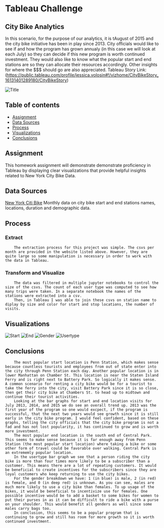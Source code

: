 # Tableau Challenge
## City Bike Analytics

In this scenario, for the purpose of our analytics, it is tAugust of 2015 and the city bike initiative has been in play since 2013.
City officials would like to see if and how the program has grown annualy (in this case we will look at each July) so they can decide if this new program is worth continued investment. They would also like to know what the popular start and end stations are so they can allocate their resources accordingly.
Other insights for where the $$$ should go are also appreciated. 
Tableau Story Link: (https://public.tableau.com/profile/jessica.volosin#!/vizhome/CityBikeStory_16131401289180/CityBikeStory)

![Title](Images/citybike.jpg)

## Table of contents
* [Assignment](#assignment)
* [Data Sources](#data_sources)
* [Process](#process)
* [Visualizations](#visualizations)
* [Conclusions](#conclusions)



## Assignment
This homework assignment will demonstrate demonstrate proficiency in Tableau by displaying clear visualizations that provide helpful insights related to New York City Bike Data. 

## Data Sources
[New York Citi Bike](https://en.wikipedia.org/wiki/Citi_Bike)
Monthly data on city bike start and end stations names, locations, duration and demographic data. 


## Process  
  
   ### Extract  

        The extraction process for this project was simple. The csvs per month are provided in the website listed above. However, they are quite large so some manipulation is necessary in order to work with the data in Tableau.  


   ### Transform and Visualize
  
        The data was filtered in multiple jupyter notebooks to control the size of the csvs. The count of each user type was computed to see how many trips were taken. In a separate notebook the names of the stations were extracted into a csv.
        Then, in Tableau I was able to join these csvs on station name to diplay by size and color for start and stop locations, the number of visits. 

  
## Visualizations
![Start](Images/startstations.png)
![End](Images/endstations.png)
![Gender](Images/gender.png)
![Usertype](Images/usertype.png)


## Conclusions
        The most popular start location is Penn Station, which makes sense because countless tourists and employees from out of state enter into the city through Penn Station each day. Another popular location is in lower Manhattan on Chamber St. This location is near the Staten Island Ferry and is right next to Battery Park. So logically it makes sense. A common scenario for renting a city bike would be for a tourist to take the ferry into the city, visit Battery Park since it is so close, then get their city bike at Chambers St. to head up to midtown and continue their tourist activities.
        Looking at the bar graphs for start and end location visits for July 2013, 2014, and 2015 we do see an overall trend up. 2013 was the first year of the program so one would excpect, if the program is successful, that the next two years would see growth since it is still early in the city bike program. I would feel confident, based on these graphs, telling the city officials that the city bike program is not a fad and has not lost popularity, it has continued to grow and is worth more investment.  
        The most popular end location is the south end of Central Park. This seems to make sense because it is far enough away from Penn Station (the most popular start location) where taking a bike or some other form of travel could be favorable over walking. Central Park is an extrememly popular location.  
        In the usertype bar graph we see that a person riding the city bike is more than four times more likely to be a subscriber than a customer. This means there are a lot of repeating customers. It would be beneficial to create incentives for the subscribers since they are loyal customers who keep returning to use the city bikes. 
        For the gender breakdown we have: 1 (in blue) is male, 2 (in red) is female, and 0 (in deep red) is unknown. As you can see, males are much more likely to use a city bike than females. To up usage of the bikes, it would be beneficial to incentivize use for females. One possible incentive would be to add a basket to some bikes for women to put their purses in as it can be difficult to ride a bike with a purse on your shoulder. This would benefit all genders as well since some males carry bags too. 
        In conclusion, this seems to be a popular program that is continuing to grow and still has room for more growth so it is worth continued investment.
